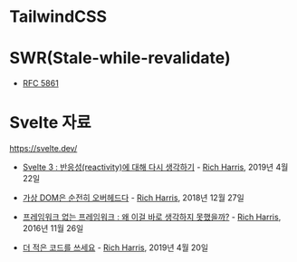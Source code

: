 # TailwindCSS



# SWR(Stale-while-revalidate)

- [RFC 5861](./swr/rfc5861.md)

# Svelte 자료

https://svelte.dev/

- [Svelte 3 : 반응성(reactivity)에 대해 다시 생각하기](./svelte/Svelte-3-Rethinking-reactivity.md) - [Rich Harris](https://twitter.com/Rich_Harris), 2019년 4월 22일

- [가상 DOM은 순전히 오버헤드다](./svelte/virtual-dom-is-pure-overhead.md) - [Rich Harris](https://twitter.com/Rich_Harris), 2018년 12월 27일

- [프레임워크 없는 프레임워크 : 왜 이걸 바로 생각하지 못했을까?](./svelte/frameworks-without-the-framework.md) - [Rich Harris](https://twitter.com/Rich_Harris), 2016년 11월 26일

- [더 적은 코드를 쓰세요](./svelte/write-less-code.md) - [Rich Harris](https://twitter.com/Rich_Harris), 2019년 4월 20일

